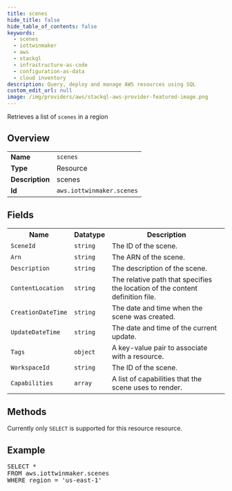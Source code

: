 ```yaml
---
title: scenes
hide_title: false
hide_table_of_contents: false
keywords:
  - scenes
  - iottwinmaker
  - aws
  - stackql
  - infrastructure-as-code
  - configuration-as-data
  - cloud inventory
description: Query, deploy and manage AWS resources using SQL
custom_edit_url: null
image: /img/providers/aws/stackql-aws-provider-featured-image.png
---
```

Retrieves a list of <code>scenes</code> in a region

## Overview
<table><tbody>
<tr><td><b>Name</b></td><td><code>scenes</code></td></tr>
<tr><td><b>Type</b></td><td>Resource</td></tr>
<tr><td><b>Description</b></td><td>scenes</td></tr>
<tr><td><b>Id</b></td><td><code>aws.iottwinmaker.scenes</code></td></tr>
</tbody></table>

## Fields
<table><tbody>
<tr><th>Name</th><th>Datatype</th><th>Description</th></tr>
<tr><td><code>SceneId</code></td><td><code>string</code></td><td>The ID of the scene.</td></tr>
<tr><td><code>Arn</code></td><td><code>string</code></td><td>The ARN of the scene.</td></tr>
<tr><td><code>Description</code></td><td><code>string</code></td><td>The description of the scene.</td></tr>
<tr><td><code>ContentLocation</code></td><td><code>string</code></td><td>The relative path that specifies the location of the content definition file.</td></tr>
<tr><td><code>CreationDateTime</code></td><td><code>string</code></td><td>The date and time when the scene was created.</td></tr>
<tr><td><code>UpdateDateTime</code></td><td><code>string</code></td><td>The date and time of the current update.</td></tr>
<tr><td><code>Tags</code></td><td><code>object</code></td><td>A key-value pair to associate with a resource.</td></tr>
<tr><td><code>WorkspaceId</code></td><td><code>string</code></td><td>The ID of the scene.</td></tr>
<tr><td><code>Capabilities</code></td><td><code>array</code></td><td>A list of capabilities that the scene uses to render.</td></tr>

</tbody></table>

## Methods
Currently only <code>SELECT</code> is supported for this resource resource.

## Example
<pre>
SELECT *<br/>FROM aws.iottwinmaker.scenes<br/>WHERE region = 'us-east-1'
</pre>
